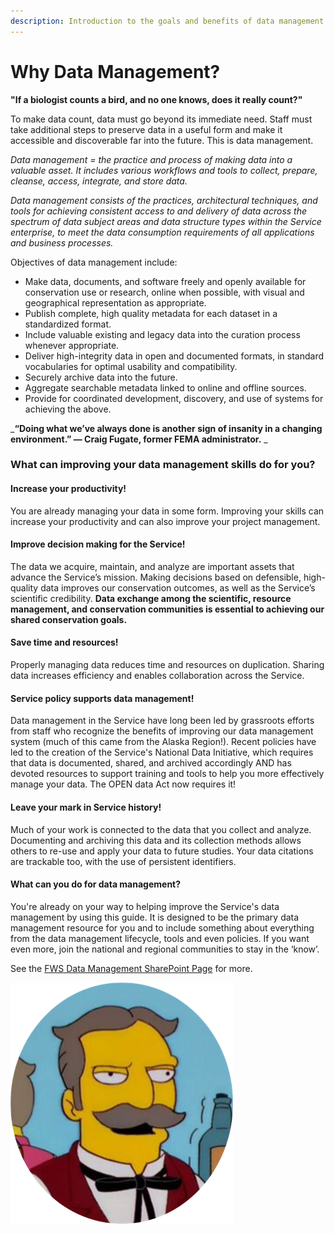 ```yaml
---
description: Introduction to the goals and benefits of data management
---
```


# Why Data Management?

**​​​​​​​"If a biologist counts a bird, and no one knows, does it really count?"**

To make data count, data must go beyond its immediate need. Staff must take additional steps to preserve data in a useful form and make it accessible and discoverable far into the future.  This is data management.&#x20;

_Data management = the practice and process of making data into a valuable asset. It includes various workflows and tools to collect, prepare, cleanse, access, integrate, and store data._&#x20;

_Data management consists of the practices, architectural techniques, and tools for achieving consistent access to and delivery of data across the spectrum of data subject areas and data structure types within the Service enterprise, to meet the data consumption requirements of all applications and business processes._

Objectives of data management include:&#x20;

* Make data, documents, and software freely and openly available for conservation use or research, online when possible, with visual and geographical representation as appropriate.&#x20;
* Publish complete, high quality metadata for each dataset in a standardized format.&#x20;
* Include valuable existing and legacy data into the curation process whenever appropriate.&#x20;
* Deliver high-integrity data in open and documented formats, in standard vocabularies for optimal usability and compatibility.&#x20;
* Securely archive data into the future.&#x20;
* Aggregate searchable metadata linked to online and offline sources.&#x20;
* Provide for coordinated development, discovery, and use of systems for achieving the above.&#x20;

&#x20;_**“Doing what we’ve always done is another sign of insanity in a changing environment.” — Craig Fugate, former FEMA administrator.** _&#x20;

### What can improving your data management skills do for you?  <a href="#what-can-improving-your-data-management-skills-do-for-you" id="what-can-improving-your-data-management-skills-do-for-you"></a>

#### Increase your productivity!  <a href="#increase-your-productivity" id="increase-your-productivity"></a>

You are already managing your data in some form.  Improving your skills can increase your productivity and can also improve your project management.&#x20;

#### Improve decision making for the Service! <a href="#improve-decision-making-for-the-service" id="improve-decision-making-for-the-service"></a>

The data we acquire, maintain, and analyze are important assets that advance the Service’s mission. Making decisions based on defensible, high-quality data improves our conservation outcomes, as well as the Service’s scientific credibility.  **Data exchange among the scientific, resource management, and conservation communities is essential to achieving our shared conservation goals.**

#### Save time and resources! <a href="#save-time-and-resources" id="save-time-and-resources"></a>

Properly managing data reduces time and resources on duplication.  Sharing data increases efficiency and enables collaboration across the Service.

#### Service policy supports data management!  <a href="#service-policy-supports-data-management" id="service-policy-supports-data-management"></a>

Data management in the Service have long been led by grassroots efforts from staff who recognize the benefits of improving our data management system (much of this came from the Alaska Region!). Recent policies have led to the creation of the Service's National Data Initiative, which requires that data is documented, shared, and archived accordingly AND has devoted resources to support training and tools to help you more effectively manage your data.  The OPEN data Act now requires it!

#### Leave your mark in Service history!

Much of your work is connected to the data that you collect and analyze.  Documenting and archiving this data and its collection methods allows others to re-use and apply your data to future studies.  Your data citations are trackable too, with the use of persistent identifiers.

#### What can you do for data management?  <a href="#what-can-you-do-for-data-management" id="what-can-you-do-for-data-management"></a>

You're already on your way to helping improve the Service's data management by using this guide.  It is designed to be the primary data management resource for you and to include something about everything from the data management lifecycle, tools and even policies.  If you want even more, join the national and regional communities to stay in the ‘know’. &#x20;

See the [FWS Data Management SharePoint Page](https://doimspp.sharepoint.com/sites/fws-data/SitePages/DM101.aspx) for more.

<img src=".gitbook/assets/image (85).png" alt="" data-size="line">
